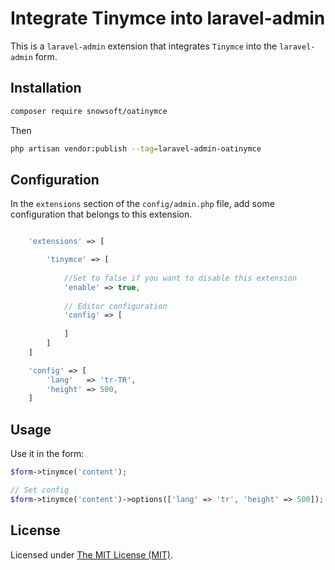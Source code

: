 Integrate Tinymce into laravel-admin
======

This is a `laravel-admin` extension that integrates `Tinymce` into the `laravel-admin` form.

 

## Installation

```bash
composer require snowsoft/oatinymce
```

Then
```bash
php artisan vendor:publish --tag=laravel-admin-oatinymce
```

## Configuration

In the `extensions` section of the `config/admin.php` file, add some configuration that belongs to this extension.
```php

    'extensions' => [

        'tinymce' => [
        
            //Set to false if you want to disable this extension
            'enable' => true,
            
            // Editor configuration
            'config' => [
                
            ]
        ]
    ]

```
 
```php
    'config' => [
        'lang'   => 'tr-TR',
        'height' => 500,
    ]
```

## Usage

Use it in the form:
```php
$form->tinymce('content');

// Set config
$form->tinymce('content')->options(['lang' => 'tr', 'height' => 500]);
```

 

License
------------
Licensed under [The MIT License (MIT)](LICENSE).
